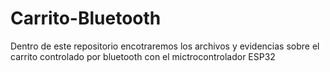 # Carrito-Bluetooth

Dentro de este repositorio encotraremos los archivos y evidencias sobre el carrito controlado por bluetooth con el mictrocontrolador ESP32
